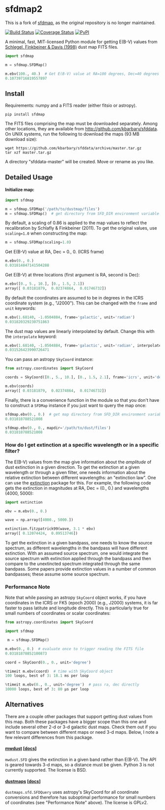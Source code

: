 # sfdmap2
This is a fork of [sfdmap](https://github.com/kbarbary/sfdmap), as the original repository is no longer maintained.

[![Build Status](https://img.shields.io/travis/kbarbary/sfdmap.svg?style=flat-square)](https://travis-ci.org/kbarbary/sfdmap)
[![Coverage Status](http://img.shields.io/coveralls/kbarbary/sfdmap.svg?style=flat-square)](https://coveralls.io/r/kbarbary/sfdmap?branch=master)
[![PyPI](https://img.shields.io/pypi/v/sfdmap.svg?style=flat-square)](https://pypi.python.org/pypi/sfdmap)

A minimal, fast, MIT-licensed Python module for getting E(B-V) values from
[Schlegel, Finkbeiner & Davis (1998)](http://adsabs.harvard.edu/abs/1998ApJ...500..525S) dust map FITS files.

```python
import sfdmap

m = sfdmap.SFDMap()

m.ebv(100., 40.)  # Get E(B-V) value at RA=100 degrees, Dec=40 degrees
0.10739716819557897
```


## Install

Requirements: numpy and a FITS reader (either fitsio or astropy).

```
pip install sfdmap
```

The FITS files comprising the map must be downloaded separately. Among other
locations, they are available from http://github.com/kbarbary/sfddata. On UNIX
systems, run the following to download the maps (93 MB download size):

```
wget https://github.com/kbarbary/sfddata/archive/master.tar.gz
tar xzf master.tar.gz
```

A directory "sfddata-master" will be created. Move or rename as you like.


## Detailed Usage

#### Initialize map:

```python
import sfdmap

m = sfdmap.SFDMap('/path/to/dustmap/files')
m = sfdmap.SFDMap()  # get directory from SFD_DIR environment variable
```

By default, a scaling of 0.86 is applied to the map values to reflect
the recalibration by Schlafly & Finkbeiner (2011). To get the original
values, use `scaling=1.0` when constructing the map:

```python
m = sfdmap.SFDMap(scaling=1.0)
```

Get E(B-V) value at RA, Dec = 0., 0. (ICRS frame)

```python
m.ebv(0., 0.)
0.031814847141504288
```

Get E(B-V) at three locations (first argument is RA, second is Dec):

```python
m.ebv([0., 5., 10.], [0., 1.5, 2.1])
array([ 0.03181879,  0.02374864,  0.01746732])
```

By default the coordinates are assumed to be in degrees in the ICRS coordinate
system (e.g., "J2000"). This can be changed with the `frame` and `unit`
keywords:

```python
m.ebv(1.68140, -1.0504884, frame='galactic', unit='radian')
0.031820329230751863
```

The dust map values are linearly interpolated by default. Change this with the
`interpolate` keyword:

```python
m.ebv(1.68140, -1.0504884, frame='galactic', unit='radian', interpolate=False)
0.031526423990726471
```


You can pass an astropy `SkyCoord` instance:

```python
from astropy.coordinates import SkyCoord

coords = SkyCoord([0., 5., 10.], [0., 1.5, 2.1], frame='icrs', unit='degree')

m.ebv(coords)
array([ 0.03181879,  0.02374864,  0.01746732])
```

Finally, there is a convenience function in the module so that you
don't have to construct a `SFDMap` instance if you just want to query
the map once:

```python
sfdmap.ebv(0., 0.)  # get map directory from SFD_DIR environment variable
0.031818788521008

sfdmap.ebv(0., 0., mapdir='/path/to/dust/files')
0.031818788521008
```

### How do I get extinction at a specific wavelength or in a specific filter?

The E(B-V) values from the map give information about the *amplitude*
of dust extinction in a given direction. To get the extinction at a
given wavelength or through a given filter, one needs information
about the relative extinction between different wavelengths: an
"extinction law". One can use the
[extinction](http://extinction.readthedocs.io) package for this. For
example, the following code gets the extinction in magnitudes at RA,
Dec = (0., 0.) and wavelengths (4000, 5000):

```python
import extinction

ebv = m.ebv(0., 0.)

wave = np.array([4000., 5000.])

extinction.fitzpatrick99(wave, 3.1 * ebv)
array([ 0.12074424,  0.09513746])
```

To get the extinction in a given bandpass, one needs to know the
source spectrum, as different wavelengths in the bandpass will have
different extinction. With an assumed source spectrum, one would
integrate the source spectrum with extinction applied through the
bandpass and then compare to the unextincted spectrum integrated
through the same bandpass. Some papers provide extinction values in a
number of common bandpasses; these assume some source spectrum.


### Performance Note

Note that while passing an astropy `SkyCoord` object works, if you
have coordinates in the ICRS or FK5 (epoch 2000) (e.g., J2000) systems, it
is far faster to pass latitute and longitude directly. This is particularly
true for small numbers of coordinates or scalar coordinates:

```python
from astropy.coordinates import SkyCoord

import sfdmap

 m = sfdmap.SFDMap()

m.ebv(0., 0.)  # evaluate once to trigger reading the FITS file
0.03181878852100873

coord = SkyCoord(0., 0., unit='degree')

%timeit m.ebv(coord)  # time with SkyCoord object
100 loops, best of 3: 18.1 ms per loop

%timeit m.ebv(0., 0., unit='degree')  # pass ra, dec directly
10000 loops, best of 3: 80 µs per loop
```

## Alternatives

There are a couple other packages that support getting dust
values from this map. Both these packages have a bigger scope than
this one and include several other 2-d or 3-d galactic dust maps.
Check them out if you want to compare between different maps or need 3-d
maps. Below, I note a few relevant differences from this package.

#### [mwdust](http://github.com/jobovy/mwdust) [[docs](https://pypi.python.org/pypi/mwdust)]

`mwdust.SFD` gives the extinction in a given band rather than E(B-V).
The API is geared towards 3-d maps, so a distance must be given. Python 3
is not currently supported. The license is BSD.

#### [dustmaps](http://github.com/gregreen) [[docs](http://dustmaps.readthedocs.io/en/latest/)]

`dustmaps.sfd.SFDQuery` uses astropy's SkyCoord for all coordinate
conversions and therefore has suboptimal performance for small numbers
of coordinates (see "Performance Note" above). The license is GPLv2.
